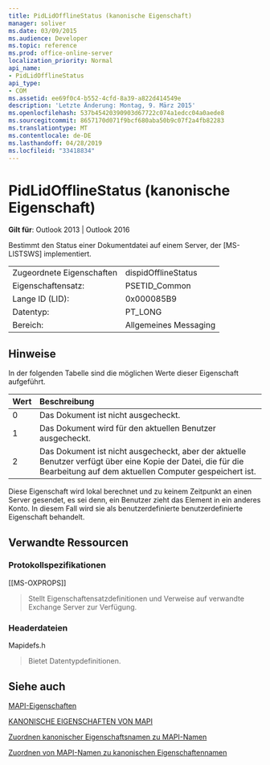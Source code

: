 ```yaml
---
title: PidLidOfflineStatus (kanonische Eigenschaft)
manager: soliver
ms.date: 03/09/2015
ms.audience: Developer
ms.topic: reference
ms.prod: office-online-server
localization_priority: Normal
api_name:
- PidLidOfflineStatus
api_type:
- COM
ms.assetid: ee69f0c4-b552-4cfd-8a39-a822d414549e
description: 'Letzte Änderung: Montag, 9. März 2015'
ms.openlocfilehash: 537b45420390903d67722c074a1edcc04a0aede8
ms.sourcegitcommit: 8657170d071f9bcf680aba50b9c07f2a4fb82283
ms.translationtype: MT
ms.contentlocale: de-DE
ms.lasthandoff: 04/28/2019
ms.locfileid: "33418834"
---
```

# <a name="pidlidofflinestatus-canonical-property"></a>PidLidOfflineStatus (kanonische Eigenschaft)

  
  
**Gilt für**: Outlook 2013 | Outlook 2016 
  
Bestimmt den Status einer Dokumentdatei auf einem Server, der [MS-LISTSWS] implementiert.
  
|||
|:-----|:-----|
|Zugeordnete Eigenschaften  <br/> |dispidOfflineStatus  <br/> |
|Eigenschaftensatz:  <br/> |PSETID_Common  <br/> |
|Lange ID (LID):  <br/> |0x000085B9  <br/> |
|Datentyp:  <br/> |PT_LONG  <br/> |
|Bereich:  <br/> |Allgemeines Messaging  <br/> |
   
## <a name="remarks"></a>Hinweise

In der folgenden Tabelle sind die möglichen Werte dieser Eigenschaft aufgeführt.
  
|**Wert**|**Beschreibung**|
|:-----|:-----|
|0  <br/> |Das Dokument ist nicht ausgecheckt.  <br/> |
|1  <br/> |Das Dokument wird für den aktuellen Benutzer ausgecheckt.  <br/> |
|2  <br/> |Das Dokument ist nicht ausgecheckt, aber der aktuelle Benutzer verfügt über eine Kopie der Datei, die für die Bearbeitung auf dem aktuellen Computer gespeichert ist.  <br/> |
   
Diese Eigenschaft wird lokal berechnet und zu keinem Zeitpunkt an einen Server gesendet, es sei denn, ein Benutzer zieht das Element in ein anderes Konto. In diesem Fall wird sie als benutzerdefinierte benutzerdefinierte Eigenschaft behandelt.
  
## <a name="related-resources"></a>Verwandte Ressourcen

### <a name="protocol-specifications"></a>Protokollspezifikationen

[[MS-OXPROPS]] 
  
> Stellt Eigenschaftensatzdefinitionen und Verweise auf verwandte Exchange Server zur Verfügung.
    
### <a name="header-files"></a>Headerdateien

Mapidefs.h
  
> Bietet Datentypdefinitionen.
    
## <a name="see-also"></a>Siehe auch



[MAPI-Eigenschaften](mapi-properties.md)
  
[KANONISCHE EIGENSCHAFTEN VON MAPI](mapi-canonical-properties.md)
  
[Zuordnen kanonischer Eigenschaftsnamen zu MAPI-Namen](mapping-canonical-property-names-to-mapi-names.md)
  
[Zuordnen von MAPI-Namen zu kanonischen Eigenschaftennamen](mapping-mapi-names-to-canonical-property-names.md)

